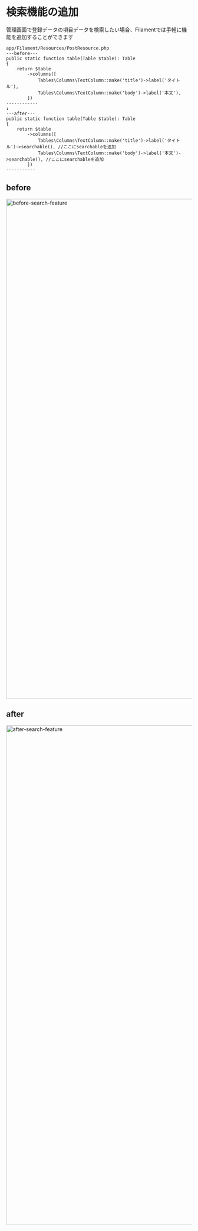 # 検索機能の追加

管理画面で登録データの項目データを検索したい場合、Filamentでは手軽に機能を追加することができます

```vim
app/Filament/Resources/PostResource.php
---before---
public static function table(Table $table): Table
{
    return $table
        ->columns([
            Tables\Columns\TextColumn::make('title')->label('タイトル'),
            Tables\Columns\TextColumn::make('body')->label('本文'),
        ])
------------
↓
---after---
public static function table(Table $table): Table
{
    return $table
        ->columns([
            Tables\Columns\TextColumn::make('title')->label('タイトル')->searchable(), //ここにsearchableを追加
            Tables\Columns\TextColumn::make('body')->label('本文')->searchable(), //ここにsearchableを追加
        ])
-----------
```

## before
<img width="1353" alt="before-search-feature" src="https://user-images.githubusercontent.com/7894265/190614892-9c3580cc-fabc-40be-8471-9453c08b6876.png">

## after
<img width="1353" alt="after-search-feature" src="https://user-images.githubusercontent.com/7894265/190614940-06f6bc1a-f16b-4ad3-9a4d-6cf4363b24aa.png">


